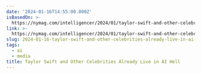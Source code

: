 ```yaml
---
date: '2024-01-16T14:55:00.000Z'
isBasedOn: >-
  https://nymag.com/intelligencer/2024/01/taylor-swift-and-other-celebrities-already-live-in-ai-hell.html
link: >-
  https://nymag.com/intelligencer/2024/01/taylor-swift-and-other-celebrities-already-live-in-ai-hell.html
slug: 2024-01-16-taylor-swift-and-other-celebrities-already-live-in-ai-hell
tags:
  - ai
  - media
title: Taylor Swift and Other Celebrities Already Live in AI Hell
---
```


